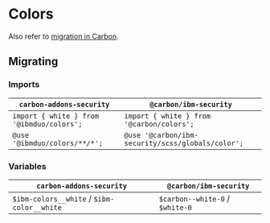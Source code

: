 # Colors

Also refer to [migration in Carbon](https://github.com/carbon-design-system/carbon/blob/main/docs/migration/10.x-color.md).

## Migrating

### Imports

| `carbon-addons-security`                  | `@carbon/ibm-security`                            |
| ----------------------------------------- | ------------------------------------------------- |
| `import { white } from '@ibmduo/colors';` | `import { white } from '@carbon/colors';`         |
| `@use '@ibmduo/colors/**/*';`             | `@use '@carbon/ibm-security/scss/globals/color';` |

### Variables

| `carbon-addons-security`                   | `@carbon/ibm-security`          |
| ------------------------------------------ | ------------------------------- |
| `$ibm-colors__white` / `$ibm-color__white` | `$carbon--white-0` / `$white-0` |
